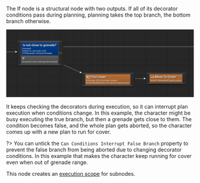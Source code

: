 
The If node is a structural node with two outputs. If all of its decorator conditions pass during planning, planning takes the top branch, the bottom branch otherwise.

![If node](_media/if.png)

It keeps checking the decorators during execution, so it can interrupt plan execution when conditions change. In this example, the character might be busy executing the true branch, but then a grenade gets close to them.
The condition becomes false, and the whole plan gets aborted, so the character comes up with a new plan to run for cover.

?> You can untick the `Can Conditions Interrupt False Branch` property to prevent the false branch from being aborted due to changing decorator conditions. 
In this example that makes the character keep running for cover even when out of grenade range.

This node creates an [execution scope](decorator?id=execution-scope) for subnodes.